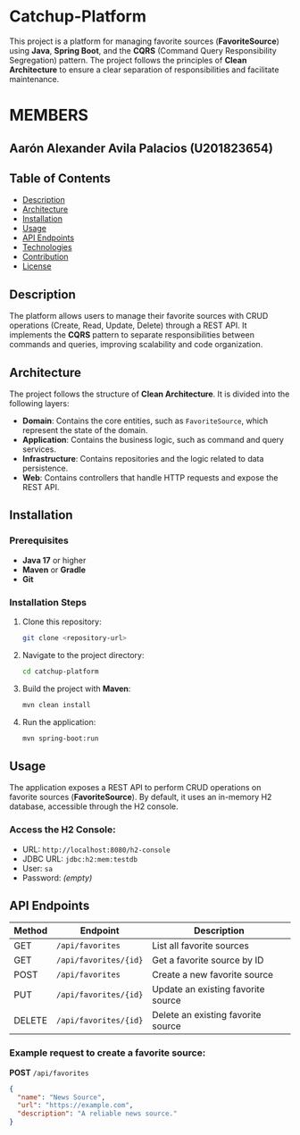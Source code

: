 # Catchup-Platform

This project is a platform for managing favorite sources (**FavoriteSource**) using **Java**, **Spring Boot**, and the **CQRS** (Command Query Responsibility Segregation) pattern. The project follows the principles of **Clean Architecture** to ensure a clear separation of responsibilities and facilitate maintenance.
# MEMBERS
## Aarón Alexander Avila Palacios (U201823654)

## Table of Contents

- [Description](#description)
- [Architecture](#architecture)
- [Installation](#installation)
- [Usage](#usage)
- [API Endpoints](#api-endpoints)
- [Technologies](#technologies)
- [Contribution](#contribution)
- [License](#license)

## Description

The platform allows users to manage their favorite sources with CRUD operations (Create, Read, Update, Delete) through a REST API. It implements the **CQRS** pattern to separate responsibilities between commands and queries, improving scalability and code organization.

## Architecture

The project follows the structure of **Clean Architecture**. It is divided into the following layers:

- **Domain**: Contains the core entities, such as `FavoriteSource`, which represent the state of the domain.
- **Application**: Contains the business logic, such as command and query services.
- **Infrastructure**: Contains repositories and the logic related to data persistence.
- **Web**: Contains controllers that handle HTTP requests and expose the REST API.

## Installation

### Prerequisites

- **Java 17** or higher
- **Maven** or **Gradle**
- **Git**

### Installation Steps

1. Clone this repository:
    ```bash
    git clone <repository-url>
    ```

2. Navigate to the project directory:
    ```bash
    cd catchup-platform
    ```

3. Build the project with **Maven**:
    ```bash
    mvn clean install
    ```

4. Run the application:
    ```bash
    mvn spring-boot:run
    ```

## Usage

The application exposes a REST API to perform CRUD operations on favorite sources (**FavoriteSource**). By default, it uses an in-memory H2 database, accessible through the H2 console.

### Access the H2 Console:
- URL: `http://localhost:8080/h2-console`
- JDBC URL: `jdbc:h2:mem:testdb`
- User: `sa`
- Password: *(empty)*

## API Endpoints

| Method | Endpoint            | Description                        |
|--------|---------------------|------------------------------------|
| GET    | `/api/favorites`     | List all favorite sources          |
| GET    | `/api/favorites/{id}`| Get a favorite source by ID        |
| POST   | `/api/favorites`     | Create a new favorite source       |
| PUT    | `/api/favorites/{id}`| Update an existing favorite source |
| DELETE | `/api/favorites/{id}`| Delete an existing favorite source |

### Example request to create a favorite source:

**POST** `/api/favorites`
```json
{
  "name": "News Source",
  "url": "https://example.com",
  "description": "A reliable news source."
}

